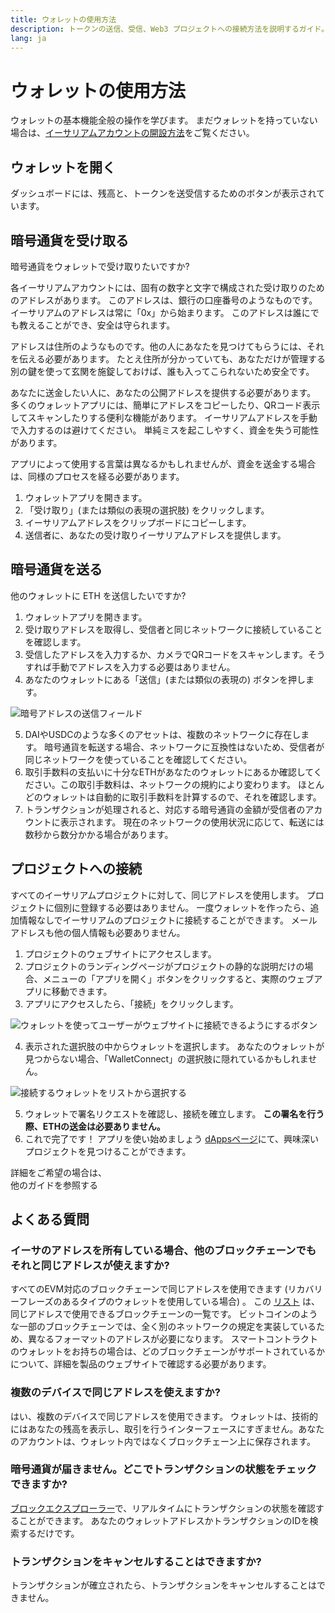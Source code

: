 ```yaml
---
title: ウォレットの使用方法
description: トークンの送信、受信、Web3 プロジェクトへの接続方法を説明するガイド。
lang: ja
---
```


# ウォレットの使用方法

ウォレットの基本機能全般の操作を学びます。 まだウォレットを持っていない場合は、[イーサリアムアカウントの開設方法](/guides/how-to-create-an-ethereum-account/)をご覧ください。

## ウォレットを開く

ダッシュボードには、残高と、トークンを送受信するためのボタンが表示されています。

## 暗号通貨を受け取る

暗号通貨をウォレットで受け取りたいですか?

各イーサリアムアカウントには、固有の数字と文字で構成された受け取りのためのアドレスがあります。 このアドレスは、銀行の口座番号のようなものです。 イーサリアムのアドレスは常に「0x」から始まります。 このアドレスは誰にでも教えることができ、安全は守られます。

アドレスは住所のようなものです。他の人にあなたを見つけてもらうには、それを伝える必要があります。 たとえ住所が分かっていても、あなただけが管理する別の鍵を使って玄関を施錠しておけば、誰も入ってこられないため安全です。

あなたに送金したい人に、あなたの公開アドレスを提供する必要があります。 多くのウォレットアプリには、簡単にアドレスをコピーしたり、QRコード表示してスキャンしたりする便利な機能があります。 イーサリアムアドレスを手動で入力するのは避けてください。 単純ミスを起こしやすく、資金を失う可能性があります。

アプリによって使用する言葉は異なるかもしれませんが、資金を送金する場合は、同様のプロセスを経る必要があります。

1. ウォレットアプリを開きます。
2. 「受け取り」(または類似の表現の選択肢) をクリックします。
3. イーサリアムアドレスをクリップボードにコピーします。
4. 送信者に、あなたの受け取りイーサリアムアドレスを提供します。

## 暗号通貨を送る

他のウォレットに ETH を送信したいですか?

1. ウォレットアプリを開きます。
2. 受け取りアドレスを取得し、受信者と同じネットワークに接続していることを確認します。
3. 受信したアドレスを入力するか、カメラでQRコードをスキャンします。そうすれば手動でアドレスを入力する必要はありません。
4. あなたのウォレットにある「送信」(または類似の表現の) ボタンを押します。

![暗号アドレスの送信フィールド](./send.png)
<br/>

5. DAIやUSDCのような多くのアセットは、複数のネットワークに存在します。 暗号通貨を転送する場合、ネットワークに互換性はないため、受信者が同じネットワークを使っていることを確認してください。
6. 取引手数料の支払いに十分なETHがあなたのウォレットにあるか確認してください。この取引手数料は、ネットワークの規約により変わります。 ほとんどのウォレットは自動的に取引手数料を計算するので、それを確認します。
7. トランザクションが処理されると、対応する暗号通貨の金額が受信者のアカウントに表示されます。 現在のネットワークの使用状況に応じて、転送には数秒から数分かかる場合があります。

## プロジェクトへの接続

すべてのイーサリアムプロジェクトに対して、同じアドレスを使用します。 プロジェクトに個別に登録する必要はありません。 一度ウォレットを作ったら、追加情報なしでイーサリアムのプロジェクトに接続することができます。 メールアドレスも他の個人情報も必要ありません。

1. プロジェクトのウェブサイトにアクセスします。
2. プロジェクトのランディングページがプロジェクトの静的な説明だけの場合、メニューの「アプリを開く」ボタンをクリックすると、実際のウェブアプリに移動できます。
3. アプリにアクセスしたら、「接続」をクリックします。

![ウォレットを使ってユーザーがウェブサイトに接続できるようにするボタン](./connect1.png)

4. 表示された選択肢の中からウォレットを選択します。 あなたのウォレットが見つからない場合、「WalletConnect」の選択肢に隠れているかもしれません。

![接続するウォレットをリストから選択する](./connect2.png)

5. ウォレットで署名リクエストを確認し、接続を確立します。 **この署名を行う際、ETHの送金は必要ありません。**
6. これで完了です！ アプリを使い始めましょう [dAppsページ](/dapps/#explore)にて、興味深いプロジェクトを見つけることができます。 <br />

<InfoBanner shouldSpaceBetween emoji=":eyes:">
  <div>詳細をご希望の場合は、</div>
  <ButtonLink to="/guides/">
    他のガイドを参照する
  </ButtonLink>
</InfoBanner>

## よくある質問

### イーサのアドレスを所有している場合、他のブロックチェーンでもそれと同じアドレスが使えますか?

すべてのEVM対応のブロックチェーンで同じアドレスを使用できます (リカバリーフレーズのあるタイプのウォレットを使用している場合) 。 この [リスト](https://chainlist.org/) は、同じアドレスで使用できるブロックチェーンの一覧です。 ビットコインのような一部のブロックチェーンでは、全く別のネットワークの規定を実装しているため、異なるフォーマットのアドレスが必要になります。 スマートコントラクトのウォレットをお持ちの場合は、どのブロックチェーンがサポートされているかについて、詳細を製品のウェブサイトで確認する必要があります。

### 複数のデバイスで同じアドレスを使えますか?

はい、複数のデバイスで同じアドレスを使用できます。 ウォレットは、技術的にはあなたの残高を表示し、取引を行うインターフェースにすぎません。あなたのアカウントは、ウォレット内ではなくブロックチェーン上に保存されます。

### 暗号通貨が届きません。どこでトランザクションの状態をチェックできますか?

[ブロックエクスプローラー](/developers/docs/data-and-analytics/block-explorers/)で、リアルタイムにトランザクションの状態を確認することができます。 あなたのウォレットアドレスかトランザクションのIDを検索するだけです。

### トランザクションをキャンセルすることはできますか?

トランザクションが確立されたら、トランザクションをキャンセルすることはできません。
